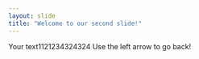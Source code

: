 ```yaml
---
layout: slide
title: "Welcome to our second slide!"
---
```

Your text1121234324324
Use the left arrow to go back!
